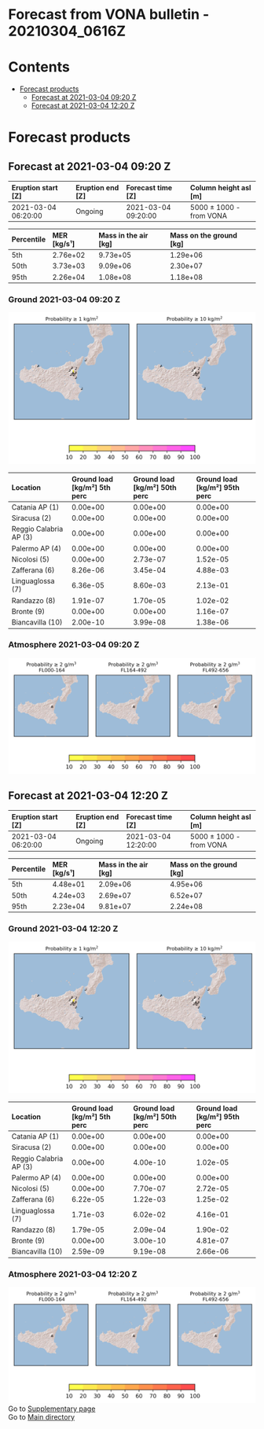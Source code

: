 
Forecast from VONA bulletin - 20210304_0616Z
============================================

Contents
========

* [Forecast products](#forecast-products)
	* [Forecast at 2021-03-04 09:20 Z](#forecast-at-2021-03-04-0920-z)
	* [Forecast at 2021-03-04 12:20 Z](#forecast-at-2021-03-04-1220-z)

# Forecast products

## Forecast at 2021-03-04 09:20 Z
  

|Eruption start [Z]|Eruption end [Z]|Forecast time [Z]|Column height asl [m]|
| :--- | :--- | :--- | :--- |
|2021-03-04 06:20:00|Ongoing|2021-03-04 09:20:00|5000 ± 1000 - from VONA|
  
  

|Percentile|MER [kg/s¹]|Mass in the air [kg]|Mass on the ground [kg]|
| :--- | :--- | :--- | :--- |
|5th|2.76e+02|9.73e+05|1.29e+06|
|50th|3.73e+03|9.09e+06|2.30e+07|
|95th|2.26e+04|1.08e+08|1.18e+08|
  

### Ground 2021-03-04 09:20 Z
  
![](./figures/probability_grd_2021_03_04_0920_scenario_1.png)  
  
  
  
  
  
  
  
  
  

|Location|Ground load [kg/m²] 5th perc|Ground load [kg/m²] 50th perc|Ground load [kg/m²] 95th perc|
| :--- | :--- | :--- | :--- |
|Catania AP (1)|0.00e+00|0.00e+00|0.00e+00|
|Siracusa (2)|0.00e+00|0.00e+00|0.00e+00|
|Reggio Calabria AP (3)|0.00e+00|0.00e+00|0.00e+00|
|Palermo AP (4)|0.00e+00|0.00e+00|0.00e+00|
|Nicolosi (5)|0.00e+00|2.73e-07|1.52e-05|
|Zafferana (6)|8.26e-06|3.45e-04|4.88e-03|
|Linguaglossa (7)|6.36e-05|8.60e-03|2.13e-01|
|Randazzo (8)|1.91e-07|1.70e-05|1.02e-02|
|Bronte (9)|0.00e+00|0.00e+00|1.16e-07|
|Biancavilla (10)|2.00e-10|3.99e-08|1.38e-06|
  

### Atmosphere 2021-03-04 09:20 Z
  
![](./figures/probability_air_2021_03_04_0920_scenario_1_conclev_2.png)
## Forecast at 2021-03-04 12:20 Z
  

|Eruption start [Z]|Eruption end [Z]|Forecast time [Z]|Column height asl [m]|
| :--- | :--- | :--- | :--- |
|2021-03-04 06:20:00|Ongoing|2021-03-04 12:20:00|5000 ± 1000 - from VONA|
  
  

|Percentile|MER [kg/s¹]|Mass in the air [kg]|Mass on the ground [kg]|
| :--- | :--- | :--- | :--- |
|5th|4.48e+01|2.09e+06|4.95e+06|
|50th|4.24e+03|2.69e+07|6.52e+07|
|95th|2.23e+04|9.81e+07|2.24e+08|
  

### Ground 2021-03-04 12:20 Z
  
![](./figures/probability_grd_2021_03_04_1220_scenario_1.png)  
  
  
  
  
  
  
  
  
  

|Location|Ground load [kg/m²] 5th perc|Ground load [kg/m²] 50th perc|Ground load [kg/m²] 95th perc|
| :--- | :--- | :--- | :--- |
|Catania AP (1)|0.00e+00|0.00e+00|0.00e+00|
|Siracusa (2)|0.00e+00|0.00e+00|0.00e+00|
|Reggio Calabria AP (3)|0.00e+00|4.00e-10|1.02e-05|
|Palermo AP (4)|0.00e+00|0.00e+00|0.00e+00|
|Nicolosi (5)|0.00e+00|7.70e-07|2.72e-05|
|Zafferana (6)|6.22e-05|1.22e-03|1.25e-02|
|Linguaglossa (7)|1.71e-03|6.02e-02|4.16e-01|
|Randazzo (8)|1.79e-05|2.09e-04|1.90e-02|
|Bronte (9)|0.00e+00|3.00e-10|4.81e-07|
|Biancavilla (10)|2.59e-09|9.19e-08|2.66e-06|
  

### Atmosphere 2021-03-04 12:20 Z
  
![](./figures/probability_air_2021_03_04_1220_scenario_1_conclev_2.png)  
Go to [Supplementary page](Supplementary_page.md)  
Go to [Main directory](https://github.com/federicapardini/Real_time_ash_forecast)
